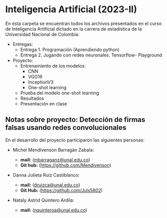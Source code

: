 # Inteligencia Artificial (2023-II)

En esta carpeta se encuentran todos los archivos presentados en el curso de Inteligencia Artificial dictado en la carrera de estadística de la Universidad Nacional de Colombia:

- Entregas:
  - Entrega 1. Programación (Aprendiendo python)
  - Entrega 2. Jugando con redes neuronales. Tensorflow- Playground
- Proyecto:   
  - Entrenamiento de los modelos:
    - CNN
    - VGG16
    - InceptionV3
    - One-shot learning
  - Prueba del modelo one-shot learning
  - Resultados
  - Presentación en clase

## Notas sobre proyecto: **Detección de firmas falsas usando redes convolucionales**

En el desarrollo del proyecto participaron las siguientes personas:

- Michel Mendivenson Barragán Zabala:
  - **mail:** (mbarraganz@unal.edu.co)
  - **Git hub:** (https://github.com/Mendivenson)

- Danna Julieta Ruiz Castiblanco:
  - **mail:** (druizca@unal.edu.co)
  - **Git Hub:** (https://github.com/Juls5802)

- Nataly Astrid Quintero Ardila:
  - **mail:** (nquinteroa@unal.edu.co)
